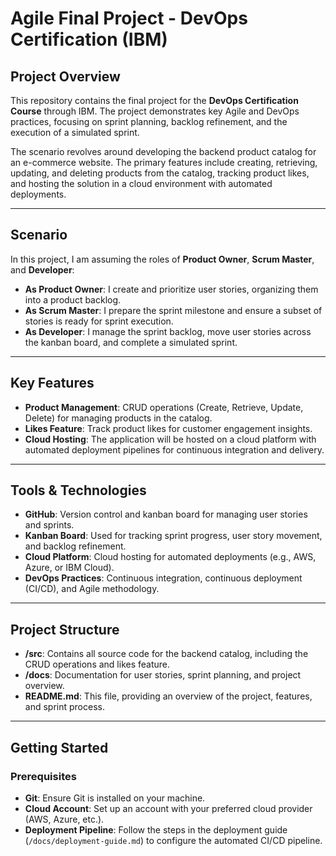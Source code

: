# Agile Final Project - DevOps Certification (IBM)

## Project Overview

This repository contains the final project for the **DevOps Certification Course** through IBM. The project demonstrates key Agile and DevOps practices, focusing on sprint planning, backlog refinement, and the execution of a simulated sprint.

The scenario revolves around developing the backend product catalog for an e-commerce website. The primary features include creating, retrieving, updating, and deleting products from the catalog, tracking product likes, and hosting the solution in a cloud environment with automated deployments.

---

## Scenario

In this project, I am assuming the roles of **Product Owner**, **Scrum Master**, and **Developer**:

- **As Product Owner**: I create and prioritize user stories, organizing them into a product backlog.
- **As Scrum Master**: I prepare the sprint milestone and ensure a subset of stories is ready for sprint execution.
- **As Developer**: I manage the sprint backlog, move user stories across the kanban board, and complete a simulated sprint.

---

## Key Features

- **Product Management**: CRUD operations (Create, Retrieve, Update, Delete) for managing products in the catalog.
- **Likes Feature**: Track product likes for customer engagement insights.
- **Cloud Hosting**: The application will be hosted on a cloud platform with automated deployment pipelines for continuous integration and delivery.

---

## Tools & Technologies

- **GitHub**: Version control and kanban board for managing user stories and sprints.
- **Kanban Board**: Used for tracking sprint progress, user story movement, and backlog refinement.
- **Cloud Platform**: Cloud hosting for automated deployments (e.g., AWS, Azure, or IBM Cloud).
- **DevOps Practices**: Continuous integration, continuous deployment (CI/CD), and Agile methodology.

---

## Project Structure

- **/src**: Contains all source code for the backend catalog, including the CRUD operations and likes feature.
- **/docs**: Documentation for user stories, sprint planning, and project overview.
- **README.md**: This file, providing an overview of the project, features, and sprint process.

---

## Getting Started

### Prerequisites

- **Git**: Ensure Git is installed on your machine.
- **Cloud Account**: Set up an account with your preferred cloud provider (AWS, Azure, etc.).
- **Deployment Pipeline**: Follow the steps in the deployment guide (`/docs/deployment-guide.md`) to configure the automated CI/CD pipeline.


